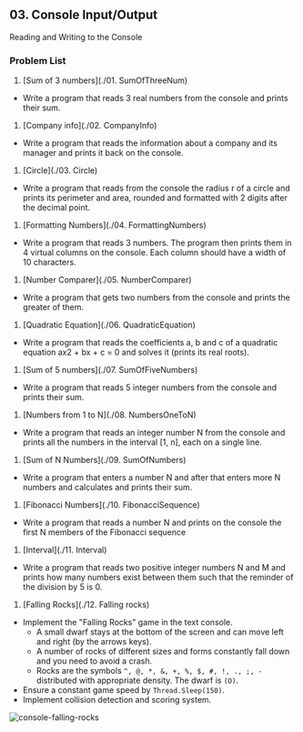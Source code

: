 ## 03. Console Input/Output

Reading and Writing to the Console

### Problem List

1. [Sum of 3 numbers](./01. SumOfThreeNum)
 - Write a program that reads 3 real numbers from the console and prints their sum.
1. [Company info](./02. CompanyInfo)
 - Write a program that reads the information about a company and its manager and prints it back on the console.
1. [Circle](./03. Circle)
 - Write a program that reads from the console the radius r of a circle and prints its perimeter and area, rounded and 
 formatted with 2 digits after the decimal point.
1. [Formatting Numbers](./04. FormattingNumbers)
 - Write a program that reads 3 numbers. The program then prints them in 4 virtual columns on the console. Each column should have a width of 10 characters.
1. [Number Comparer](./05. NumberComparer)
 - Write a program that gets two numbers from the console and prints the greater of them.
1. [Quadratic Equation](./06. QuadraticEquation)
 - Write a program that reads the coefficients a, b and c of a quadratic equation ax2 + bx + c = 0 and solves it (prints its real roots).
1. [Sum of 5 numbers](./07. SumOfFiveNumbers)
 - Write a program that reads 5 integer numbers from the console and prints their sum.
1. [Numbers from 1 to N](./08. NumbersOneToN)
 - Write a program that reads an integer number N from the console and prints all the numbers in the interval [1, n], each on a single line.
1. [Sum of N Numbers](./09. SumOfNumbers)
 - Write a program that enters a number N and after that enters more N numbers and calculates and prints their sum.
1. [Fibonacci Numbers](./10. FibonacciSequence)
 - Write a program that reads a number N and prints on the console the first N members of the Fibonacci sequence
1. [Interval](./11. Interval)
 - Write a program that reads two positive integer numbers N and M and prints how many numbers exist between them such that the reminder of the division by 5 is 0.
1. [Falling Rocks](./12. Falling rocks)
- Implement the "Falling Rocks" game in the text console.
	- A small dwarf stays at the bottom of the screen and can move left and right (by the arrows keys).	
	- A number of rocks of different sizes and forms constantly fall down and you need to avoid a crash.	
	- Rocks are the symbols `^, @, *, &, +, %, $, #, !, ., ;, -` distributed with appropriate density. The dwarf is `(O)`.
- Ensure a constant game speed by `Thread.Sleep(150)`.
- Implement collision detection and scoring system.

![console-falling-rocks](https://cloud.githubusercontent.com/assets/3106986/5611219/7126b0b6-94cc-11e4-8610-28ffa78d0cf7.png)
